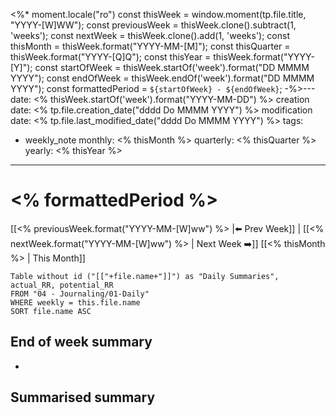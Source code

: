 <%*
moment.locale("ro")
const thisWeek = window.moment(tp.file.title, "YYYY-[W]WW");
const previousWeek = thisWeek.clone().subtract(1, 'weeks');
const nextWeek = thisWeek.clone().add(1, 'weeks');
const thisMonth = thisWeek.format("YYYY-MM-[M]");
const thisQuarter = thisWeek.format("YYYY-[Q]Q");
const thisYear = thisWeek.format("YYYY-[Y]");
const startOfWeek = thisWeek.startOf('week').format("DD MMMM YYYY"); 
const endOfWeek = thisWeek.endOf('week').format("DD MMMM YYYY");
const formattedPeriod = `${startOfWeek} - ${endOfWeek}`;
-%>---
date: <% thisWeek.startOf('week').format("YYYY-MM-DD") %>
creation date: <% tp.file.creation_date("dddd Do MMMM YYYY") %>
modification date: <% tp.file.last_modified_date("dddd Do MMMM YYYY") %>
tags:
  - weekly_note
monthly: <% thisMonth %>
quarterly: <% thisQuarter %>
yearly: <% thisYear %>
---
# <% formattedPeriod %>

[[<% previousWeek.format("YYYY-MM-[W]ww") %> |⬅️ Prev Week]] | [[<% nextWeek.format("YYYY-MM-[W]ww") %> | Next Week ➡️]] 
[[<% thisMonth %> | This Month]]


```dataview
Table without id ("[["+file.name+"]]") as "Daily Summaries", actual_RR, potential_RR
FROM "04 - Journaling/01-Daily"
WHERE weekly = this.file.name
SORT file.name ASC
```




## End of week summary
- 

**Summarised summary**
- 

